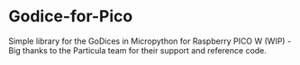 # Godice-for-Pico
Simple library for the GoDices in Micropython for Raspberry PICO W
(WIP) - Big thanks to the Particula team for their support and reference code.
